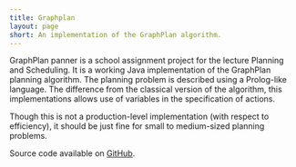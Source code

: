 ```yaml
---
title: Graphplan
layout: page
short: An implementation of the GraphPlan algorithm.
---
```

GraphPlan panner is a school assignment project for the lecture Planning and Scheduling. It is a working Java implementation of the GraphPlan planning algorithm. The planning problem is described using a Prolog-like language. The difference from the classical version of the algorithm, this implementations allows use of variables in the specification of actions.

Though this is not a production-level implementation (with respect to efficiency), it should be just fine for small to medium-sized planning problems.

Source code available on [GitHub](https://github.com/ondrasej/GPlan).
